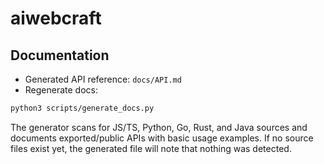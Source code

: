 # aiwebcraft

## Documentation

- Generated API reference: `docs/API.md`
- Regenerate docs:

```bash
python3 scripts/generate_docs.py
```

The generator scans for JS/TS, Python, Go, Rust, and Java sources and documents exported/public APIs with basic usage examples. If no source files exist yet, the generated file will note that nothing was detected.
